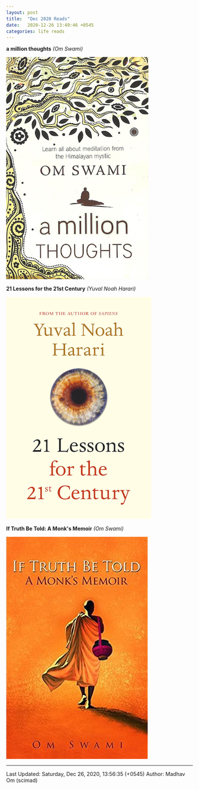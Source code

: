```yaml
---
layout: post
title:  "Dec 2020 Reads"
date:   2020-12-26 13:49:46 +0545
categories: life reads
---
```


**a million thoughts** *(Om Swami)*

![a million thoughts](/assets/imgs/book-covers/a-million-thoughts.jpg)

**21 Lessons for the 21st Century** *(Yuval Noah Harari)*

![करोडौं कस्तुरी](/assets/imgs/book-covers/21-lessons-for-the-21st-century.jpg)

**If Truth Be Told: A Monk's Memoir** *(Om Swami)*

![Zen](/assets/imgs/book-covers/if-truth-be-told.jpg)

----------
Last Updated: Saturday, Dec 26, 2020, 13:56:35 (+0545)
Author: Madhav Om (scimad)